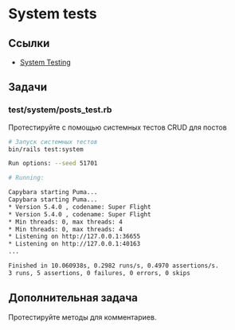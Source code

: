 # System tests

## Ссылки

* [System Testing](https://guides.rubyonrails.org/testing.html#system-testing)

## Задачи

### test/system/posts_test.rb

Протестируйте с помощью системных тестов CRUD для постов

```bash
# Запуск системных тестов
bin/rails test:system

Run options: --seed 51701

# Running:

Capybara starting Puma...
Capybara starting Puma...
* Version 5.4.0 , codename: Super Flight
* Version 5.4.0 , codename: Super Flight
* Min threads: 0, max threads: 4
* Min threads: 0, max threads: 4
* Listening on http://127.0.0.1:36655
* Listening on http://127.0.0.1:40163
...

Finished in 10.060938s, 0.2982 runs/s, 0.4970 assertions/s.
3 runs, 5 assertions, 0 failures, 0 errors, 0 skips
```

## Дополнительная задача

Протестируйте методы для комментариев.


